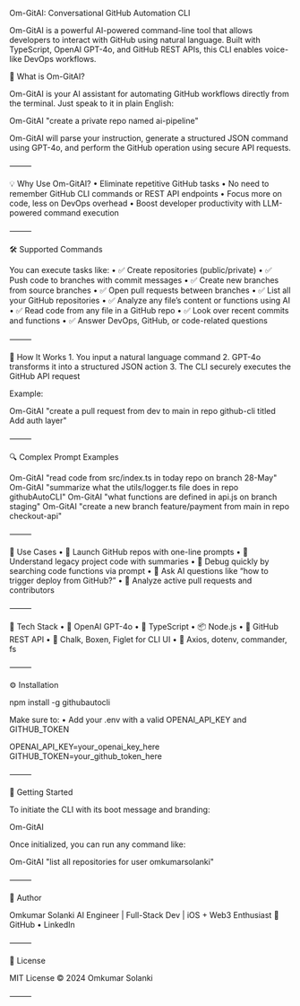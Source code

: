 Om-GitAI: Conversational GitHub Automation CLI

Om-GitAI is a powerful AI-powered command-line tool that allows developers to interact with GitHub using natural language. Built with TypeScript, OpenAI GPT-4o, and GitHub REST APIs, this CLI enables voice-like DevOps workflows.

🚀 What is Om-GitAI?

Om-GitAI is your AI assistant for automating GitHub workflows directly from the terminal. Just speak to it in plain English:

Om-GitAI "create a private repo named ai-pipeline"

Om-GitAI will parse your instruction, generate a structured JSON command using GPT-4o, and perform the GitHub operation using secure API requests.

⸻

💡 Why Use Om-GitAI?
	•	Eliminate repetitive GitHub tasks
	•	No need to remember GitHub CLI commands or REST API endpoints
	•	Focus more on code, less on DevOps overhead
	•	Boost developer productivity with LLM-powered command execution

⸻

🛠 Supported Commands

You can execute tasks like:
	•	✅ Create repositories (public/private)
	•	✅ Push code to branches with commit messages
	•	✅ Create new branches from source branches
	•	✅ Open pull requests between branches
	•	✅ List all your GitHub repositories
	•	✅ Analyze any file’s content or functions using AI
	•	✅ Read code from any file in a GitHub repo
	•	✅ Look over recent commits and functions
	•	✅ Answer DevOps, GitHub, or code-related questions

⸻

🧠 How It Works
	1.	You input a natural language command
	2.	GPT-4o transforms it into a structured JSON action
	3.	The CLI securely executes the GitHub API request

Example:

Om-GitAI "create a pull request from dev to main in repo github-cli titled Add auth layer"


⸻

🔍 Complex Prompt Examples

Om-GitAI "read code from src/index.ts in today repo on branch 28-May"
Om-GitAI "summarize what the utils/logger.ts file does in repo githubAutoCLI"
Om-GitAI "what functions are defined in api.js on branch staging"
Om-GitAI "create a new branch feature/payment from main in repo checkout-api"


⸻

🧪 Use Cases
	•	🚀 Launch GitHub repos with one-line prompts
	•	📄 Understand legacy project code with summaries
	•	🔧 Debug quickly by searching code functions via prompt
	•	💬 Ask AI questions like “how to trigger deploy from GitHub?”
	•	🎯 Analyze active pull requests and contributors

⸻

🧰 Tech Stack
	•	🧠 OpenAI GPT-4o
	•	🔧 TypeScript
	•	📦 Node.js
	•	📡 GitHub REST API
	•	🎨 Chalk, Boxen, Figlet for CLI UI
	•	📁 Axios, dotenv, commander, fs

⸻

⚙ Installation

npm install -g githubautocli

Make sure to:
	•	Add your .env with a valid OPENAI_API_KEY and GITHUB_TOKEN

OPENAI_API_KEY=your_openai_key_here
GITHUB_TOKEN=your_github_token_here


⸻

🧭 Getting Started

To initiate the CLI with its boot message and branding:

Om-GitAI

Once initialized, you can run any command like:

Om-GitAI "list all repositories for user omkumarsolanki"


⸻

👤 Author

Omkumar Solanki
AI Engineer | Full-Stack Dev | iOS + Web3 Enthusiast
🔗 GitHub • LinkedIn

⸻

📜 License

MIT License © 2024 Omkumar Solanki

⸻

